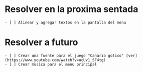# Resolver en la proxima sentada
    - [ ] Alinear y agregar textos en la pantalla del menu


# Resolver a futuro
    - [ ] Crear una fuente para el juego "Canario gotico" [ver](https://www.youtube.com/watch?v=ucUv1_SF4tg)
    - [ ] Crear musica para el menu principal